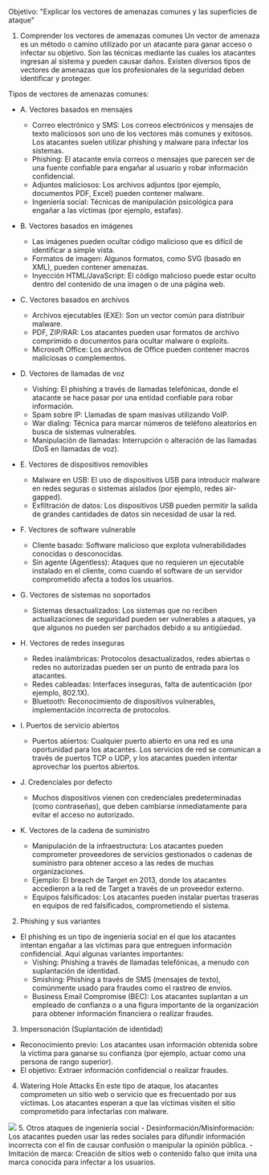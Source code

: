 Objetivo: "Explicar los vectores de amenazas comunes y las superficies de ataque"

1. Comprender los vectores de amenazas comunes
Un vector de amenaza es un método o camino utilizado por un atacante para ganar acceso o infectar su objetivo. Son las técnicas mediante las cuales los atacantes ingresan al sistema y pueden causar daños. Existen diversos tipos de vectores de amenazas que los profesionales de la seguridad deben identificar y proteger.

Tipos de vectores de amenazas comunes:
- A. Vectores basados en mensajes
  - Correo electrónico y SMS: Los correos electrónicos y mensajes de texto maliciosos son uno de los vectores más comunes y exitosos. Los atacantes suelen utilizar phishing y malware para infectar los sistemas.
  - Phishing: El atacante envía correos o mensajes que parecen ser de una fuente confiable para engañar al usuario y robar información confidencial.
  - Adjuntos maliciosos: Los archivos adjuntos (por ejemplo, documentos PDF, Excel) pueden contener malware.
  - Ingeniería social: Técnicas de manipulación psicológica para engañar a las víctimas (por ejemplo, estafas).

- B. Vectores basados en imágenes
  - Las imágenes pueden ocultar código malicioso que es difícil de identificar a simple vista.
  - Formatos de imagen: Algunos formatos, como SVG (basado en XML), pueden contener amenazas.
  - Inyección HTML/JavaScript: El código malicioso puede estar oculto dentro del contenido de una imagen o de una página web.

- C. Vectores basados en archivos
  - Archivos ejecutables (EXE): Son un vector común para distribuir malware.
  - PDF, ZIP/RAR: Los atacantes pueden usar formatos de archivo comprimido o documentos para ocultar malware o exploits.
  - Microsoft Office: Los archivos de Office pueden contener macros maliciosas o complementos.

- D. Vectores de llamadas de voz
  - Vishing: El phishing a través de llamadas telefónicas, donde el atacante se hace pasar por una entidad confiable para robar información.
  - Spam sobre IP: Llamadas de spam masivas utilizando VoIP.
  - War dialing: Técnica para marcar números de teléfono aleatorios en busca de sistemas vulnerables.
  - Manipulación de llamadas: Interrupción o alteración de las llamadas (DoS en llamadas de voz).

- E. Vectores de dispositivos removibles
  - Malware en USB: El uso de dispositivos USB para introducir malware en redes seguras o sistemas aislados (por ejemplo, redes air-gapped).
  - Exfiltración de datos: Los dispositivos USB pueden permitir la salida de grandes cantidades de datos sin necesidad de usar la red.

- F. Vectores de software vulnerable
  - Cliente basado: Software malicioso que explota vulnerabilidades conocidas o desconocidas.
  - Sin agente (Agentless): Ataques que no requieren un ejecutable instalado en el cliente, como cuando el software de un servidor comprometido afecta a todos los usuarios.

- G. Vectores de sistemas no soportados
  - Sistemas desactualizados: Los sistemas que no reciben actualizaciones de seguridad pueden ser vulnerables a ataques, ya que algunos no pueden ser parchados debido a su antigüedad.

- H. Vectores de redes inseguras
  - Redes inalámbricas: Protocolos desactualizados, redes abiertas o redes no autorizadas pueden ser un punto de entrada para los atacantes.
  - Redes cableadas: Interfaces inseguras, falta de autenticación (por ejemplo, 802.1X).
  - Bluetooth: Reconocimiento de dispositivos vulnerables, implementación incorrecta de protocolos.

- I. Puertos de servicio abiertos
  - Puertos abiertos: Cualquier puerto abierto en una red es una oportunidad para los atacantes. Los servicios de red se comunican a través de puertos TCP o UDP, y los atacantes pueden intentar aprovechar los puertos abiertos.

- J. Credenciales por defecto
  - Muchos dispositivos vienen con credenciales predeterminadas (como contraseñas), que deben cambiarse inmediatamente para evitar el acceso no autorizado.

- K. Vectores de la cadena de suministro
  - Manipulación de la infraestructura: Los atacantes pueden comprometer proveedores de servicios gestionados o cadenas de suministro para obtener acceso a las redes de muchas organizaciones.
  - Ejemplo: El breach de Target en 2013, donde los atacantes accedieron a la red de Target a través de un proveedor externo.
  - Equipos falsificados: Los atacantes pueden instalar puertas traseras en equipos de red falsificados, comprometiendo el sistema.

2. Phishing y sus variantes

- El phishing es un tipo de ingeniería social en el que los atacantes intentan engañar a las víctimas para que entreguen información confidencial. Aquí algunas variantes importantes:
  - Vishing: Phishing a través de llamadas telefónicas, a menudo con suplantación de identidad.
  - Smishing: Phishing a través de SMS (mensajes de texto), comúnmente usado para fraudes como el rastreo de envíos.
  - Business Email Compromise (BEC): Los atacantes suplantan a un empleado de confianza o a una figura importante de la organización para obtener información financiera o realizar fraudes.

3. Impersonación (Suplantación de identidad)
- Reconocimiento previo: Los atacantes usan información obtenida sobre la víctima para ganarse su confianza (por ejemplo, actuar como una persona de rango superior).
- El objetivo: Extraer información confidencial o realizar fraudes.

4. Watering Hole Attacks
En este tipo de ataque, los atacantes comprometen un sitio web o servicio que es frecuentado por sus víctimas. Los atacantes esperan a que las víctimas visiten el sitio comprometido para infectarlas con malware.

<img src=https://i.imgur.com/z64FJSK.png />
5. Otros ataques de ingeniería social
  - Desinformación/Misinformación: Los atacantes pueden usar las redes sociales para difundir información incorrecta con el fin de causar confusión o manipular la opinión pública.
  - Imitación de marca: Creación de sitios web o contenido falso que imita una marca conocida para infectar a los usuarios.
